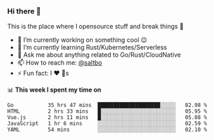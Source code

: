 ### Hi there 👋
This is the place where I opensource stuff and break things :rofl:

- 🔭 I’m currently working on something cool :wink:
- 🌱 I’m currently learning Rust/Kubernetes/Serverless
- 💬 Ask me about anything related to Go/Rust/CloudNative
- 📫 How to reach me: [@saltbo](https://twitter.com/saltbobx)
- ⚡ Fun fact: I :heart: :dog:s

📊 **This week I spent my time on**
<!--START_SECTION:waka-->
```text
Go           35 hrs 47 mins  ████████████████████░░░░░   82.98 % 
HTML         2 hrs 33 mins   █░░░░░░░░░░░░░░░░░░░░░░░░   05.95 % 
Vue.js       2 hrs 11 mins   █░░░░░░░░░░░░░░░░░░░░░░░░   05.08 % 
JavaScript   1 hr 6 mins     ░░░░░░░░░░░░░░░░░░░░░░░░░   02.59 % 
YAML         54 mins         ░░░░░░░░░░░░░░░░░░░░░░░░░   02.10 %
```
<!--END_SECTION:waka-->

